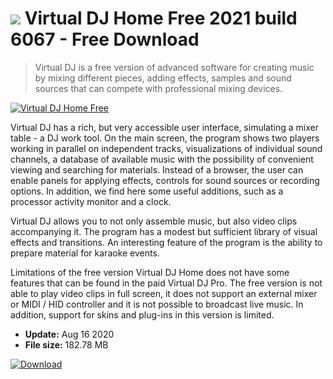 # ![](https://cdn.softexe.net/static/icon/1/virtual-dj-home-free-8352.png) Virtual DJ Home Free 2021 build 6067 - Free Download

> Virtual DJ is a free version of advanced software for creating music by mixing different pieces, adding effects, samples and sound sources that can compete with professional mixing devices.

[![Virtual DJ Home Free](https://gallery.dpcdn.pl/imgc/Tools/178/g_-_420x350_1.5_-_x20100421181001.png)](https://softexe.net/win/multimedia/audio-sound/virtual-dj-home-free:hceb.html)

Virtual DJ has a rich, but very accessible user interface, simulating a mixer table - a DJ work tool. On the main screen, the program shows two players working in parallel on independent tracks, visualizations of individual sound channels, a database of available music with the possibility of convenient viewing and searching for materials. Instead of a browser, the user can enable panels for applying effects, controls for sound sources or recording options. In addition, we find here some useful additions, such as a processor activity monitor and a clock.
 
 Virtual DJ allows you to not only assemble music, but also video clips accompanying it. The program has a modest but sufficient library of visual effects and transitions. An interesting feature of the program is the ability to prepare material for karaoke events.
 
 Limitations of the free version
 Virtual DJ Home does not have some features that can be found in the paid Virtual DJ Pro. The free version is not able to play video clips in full screen, it does not support an external mixer or MIDI / HID controller and it is not possible to broadcast live music. In addition, support for skins and plug-ins in this version is limited.


- **Update:** Aug 16 2020
- **File size:** 182.78 MB

[![Download](https://cdn.softexe.net/static/img/download.png)](https://softexe.net/win/multimedia/audio-sound/virtual-dj-home-free:hceb.html)

